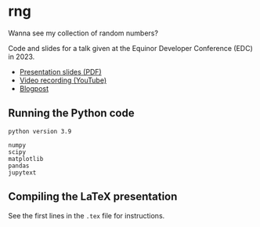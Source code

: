 # rng
Wanna see my collection of random numbers?

Code and slides for a talk given at the Equinor Developer Conference (EDC) in 2023.

- [Presentation slides (PDF)](https://github.com/tommyod/rng/)
- [Video recording (YouTube)](https://github.com/tommyod/rng/)
- [Blogpost](https://github.com/tommyod/rng/)

## Running the Python code

```
python version 3.9

numpy
scipy
matplotlib
pandas
jupytext
```

## Compiling the LaTeX presentation

See the first lines in the `.tex` file for instructions.
